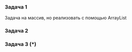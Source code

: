 ### Задача 1
Задача на массив, но реализовать с помощью ArrayList

### Задача 2


### Задача 3 (*)


